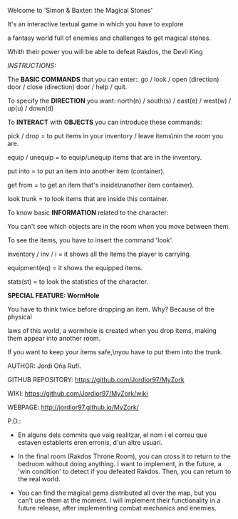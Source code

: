 Welcome to 'Simon & Baxter: the Magical Stones'

It's an interactive textual game in which you have to explore

a fantasy world full of enemies and challenges to get magical stones. 

Whith their power you will be able to defeat Rakdos, the Devil King


*INSTRUCTIONS:*

The **BASIC COMMANDS** that you can enter:: go / look / open (direction) door / close (direction) door / help / quit.


To specify the **DIRECTION** you want: north(n) / south(s) / east(e) / west(w) / up(u) / down(d)


To **INTERACT** with **OBJECTS** you can introduce these commands:

pick / drop <item> = to put items in your inventory / leave items\nin the room you are.

equip / unequip <item> = to equip/unequip items that are in the inventory.

put <item> into <containter> = to put an item into another item (container).

get <item> from <containter> = to get an item that's inside\nanother item container).

look trunk = to look items that are inside this container.


To know basic **INFORMATION** related to the character:

You can't see which objects are in the room when you move between them.

To see the items, you have to insert the command 'look'.

inventory / inv / i = it shows all the items the player is carrying.

equipment(eq) = it shows the equipped items.

stats(st) = to look the statistics of the character.


**SPECIAL FEATURE: WormHole**

You have to think twice before dropping an item. Why? Because of the physical 

laws of this world, a wormhole is created when you drop items, making them appear into another room. 

If you want to keep your items safe,\nyou have to put them into the trunk.



AUTHOR: Jordi Oña Rufí.

GITHUB REPOSITORY: https://github.com/Jordior97/MyZork

WIKI: https://github.com/Jordior97/MyZork/wiki

WEBPAGE: http://jordior97.github.io/MyZork/

P.D.:	
- En alguns dels commits que vaig realitzar, el nom i el correu que estaven establerts eren erronis, d'un altre usuari.
	
- In the final room (Rakdos Throne Room), you can cross it to return to the bedroom without doing anything. 
  I want to implement, in the future, a 'win condition' to detect if you defeated Rakdos. 
  Then, you can return to the real world.

- You can find the magical gems distributed all over the map, but you can't use them at the moment. I will implement their 		  functionality in a future release, after implementing combat mechanics and enemies.
